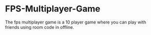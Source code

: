 # FPS-Multiplayer-Game
The fps multiplayer game is a 10 player game where you can play with friends using room code in offline.

